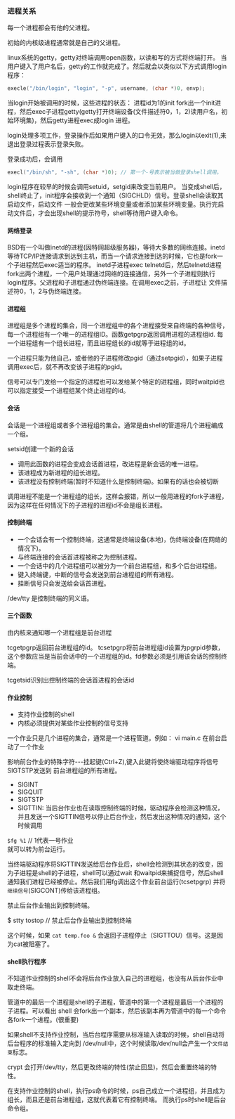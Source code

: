 ### 进程关系

每一个进程都会有他的父进程。

初始的内核级进程通常就是自己的父进程。

linux系统的getty，getty对终端调用open函数，以读和写的方式将终端打开。
当用户键入了用户名后，getty的工作就完成了。然后就会以类似以下方式调用login程序：
```cpp
execle("/bin/login", "login", "-p", username, (char *)0, envp);
```

当login开始被调用的时候，这些进程的状态：
进程id为1的init fork出一个init进程，然后exec子进程getty(getty打开终端设备(文件描述符0，1，2)读用户名，初始环境集)，然后getty进程exec成login
进程。

login处理多项工作，登录操作后如果用户键入的口令无效，那么login以exit(1),来退出登录过程表示登录失败。

登录成功后，会调用
```cpp
execl("/bin/sh", "-sh", (char *)0); // 第一个-号表示被当做登录shell调用。
```

login程序在较早的时候会调用setuid，setgid来改变当前用户。
当变成shell后，shell终止了，init程序会接收到一个通知（SIGCHLD）信号。登录shell会读取其启动文件，启动文件
一般会更改某些环境变量或者添加某些环境变量。执行完启动文件后，才会出现shell的提示符号，shell等待用户键入命令。

#### 网络登录

BSD有一个叫做inetd的进程(因特网超级服务器)，等待大多数的网络连接。inetd等待TCP/IP连接请求到达到主机，而当一个请求连接到达的时候，它也是fork一个子进程然后exec适当的程序。
inetd子进程exec telnetd后，然后telnetd进程fork出两个进程，一个用户处理通过网络的连接通信，另外一个子进程则执行login程序。父进程和子进程通过伪终端连接。在调用exec之前，子进程让
文件描述符0，1，2与伪终端连接。

#### 进程组
进程组是多个进程的集合，同一个进程组中的各个进程接受来自终端的各种信号，每一个进程组有一个唯一的进程组ID。函数getpgrp返回调用进程的进程组id.
每一个进程组有一个组长进程，而且进程组长的id就等于进程组的id。

一个进程只能为他自己，或者他的子进程修改pgid（通过setpgid），如果子进程调用exec后，就不再改变该子进程的pgid。

信号可以专门发给一个指定的进程也可以发给某个特定的进程组，同时waitpid也可以指定接受一个进程组某个终止进程的id。

#### 会话
会话是一个进程组或者多个进程组的集合。通常是由shell的管道将几个进程编成一个组。

setsid创建一个新的会话
+ 调用此函数的进程会变成会话首进程，改进程是新会话的唯一进程。
+ 该进程成为新进程的组长进程。
+ 该进程没有控制终端(暂时不知道什么是控制终端)。如果有的话也会被切断

调用进程不能是一个进程组的组长，这样会报错，所以一般用进程的fork子进程，因为这样在任何情况下的子进程的进程id不会是组长进程。

#### 控制终端
+ 一个会话会有一个控制终端，这通常是终端设备(本地)，伪终端设备(在网络的情况下)。
+ 与终端连接的会话首进程被称之为控制进程。
+ 一个会话中的几个进程组可以被分为一个前台进程组，和多个后台进程组。
+ 键入终端键，中断的信号会发送到前台进程组的所有进程。
+ 挂断信号只会发送给会话首进程。

/dev/tty 是控制终端的同义语。

#### 三个函数

由内核来通知哪一个进程组是前台进程

tcgetpgrp返回前台进程组的id。
tcsetpgrp将前台进程组id设置为pgrpid参数，这个参数应当是当前会话中的一个进程组的id。fd参数必须是引用该会话的控制终端。

tcgetsid识别出控制终端的会话首进程的会话id
#### 作业控制

+ 支持作业控制的shell
+ 内核必须提供对某些作业控制的信号支持

一个作业只是几个进程的集合，通常是一个进程管道。例如：
vi main.c
在前台启动了一个作业

影响前台作业的特殊字符---挂起键(Ctrl+Z),键入此键将使终端驱动程序将信号SIGTSTP发送到
前台进程组的所有进程。
+ SIGINT
+ SIGQUIT
+ SIGTSTP
+ SIGTTIN: 当后台作业也在读取控制终端的时候，驱动程序会检测这种情况，并且发送一个SIGTTIN信号以停止后台作业，然后发出这种情况的通知，这个时候调用

`$fg %1` // 1代表一号作业  
就可以转为前台运行。

当终端驱动程序将SIGTTIN发送给后台作业后，shell会检测到其状态的改变，因为子进程是shell的子进程，shell可以通过wait
和waitpid来捕捉信号，然后shell通知我们进程已经被停止。然后我们用fg调出这个作业前台运行(tcsetpgrp)
并将`继续信号`(SIGCONT)传给该进程组。

禁止后台作业输出到控制终端。

$ stty tostop // 禁止后台作业输出到控制终端

这个时候，如果
`cat temp.foo &`
会返回子进程停止（SIGTTOU）信号。这是因为cat被阻塞了。

#### shell执行程序

 不知道作业控制的shell不会将后台作业放入自己的进程组，也没有从后台作业中取走终端。
 
 管道中的最后一个进程是shell的子进程，管道中的第一个进程是最后一个进程的子进程。可以看出
 shell 会fork出一个副本，然后该副本再为管道中的每一个命令各fork一个进程。(很重要)
 
 如果shell不支持作业控制，当后台程序需要从标准输入读取的时候，shell自动将后台程序的标准输入定向到
 /dev/null中，这个时候读取/dev/null会产生一个`文件结束`标志。
 
 crypt 会打开/dev/tty，然后更改终端的特性(禁止回显)，然后会重置终端的特性。
 
 在支持作业控制的shell，执行ps命令的时候，ps自己成立一个进程组，并且成为组长，而且还是前台进程组，这就代表着它有控制终端。
 而执行ps时shell是后台命令组。